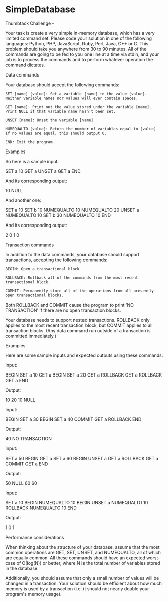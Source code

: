 SimpleDatabase
==============

Thumbtack Challenge - 

Your task is create a very simple in-memory database, which has a very limited command set. Please code your solution in one of the following languages: Python, PHP, JavaScript, Ruby, Perl, Java, C++ or C. This problem should take you anywhere from 30 to 90 minutes. All of the commands are going to be fed to you one line at a time via stdin, and your job is to process the commands and to perform whatever operation the command dictates.

Data commands

Your database should accept the following commands:

    SET [name] [value]: Set a variable [name] to the value [value]. Neither variable names nor values will ever contain spaces.

    GET [name]: Print out the value stored under the variable [name]. Print NULL if that variable name hasn't been set.

    UNSET [name]: Unset the variable [name]

    NUMEQUALTO [value]: Return the number of variables equal to [value]. If no values are equal, this should output 0.

    END: Exit the program


Examples

So here is a sample input:

SET a 10
GET a
UNSET a
GET a
END

And its corresponding output:

10
NULL



And another one:

SET a 10
SET b 10
NUMEQUALTO 10
NUMEQUALTO 20
UNSET a
NUMEQUALTO 10
SET b 30
NUMEQUALTO 10
END

And its corresponding output:

2
0
1
0


Transaction commands

In addition to the data commands, your database should support transactions, accepting the following commands:

    BEGIN: Open a transactional block

    ROLLBACK: Rollback all of the commands from the most recent transactional block.

    COMMIT: Permanently store all of the operations from all presently open transactional blocks.

Both ROLLBACK and COMMIT cause the program to print 'NO TRANSACTION' if there are no open transaction blocks.


Your database needs to support nested transactions. ROLLBACK only applies to the most recent transaction block, but COMMIT applies to all transaction blocks. (Any data command run outside of a transaction is committed immediately.)


Examples

Here are some sample inputs and expected outputs using these commands:

Input:

BEGIN
SET a 10
GET a
BEGIN
SET a 20
GET a
ROLLBACK
GET a
ROLLBACK
GET a
END

Output:

10
20
10
NULL



Input:

BEGIN
SET a 30
BEGIN
SET a 40
COMMIT
GET a
ROLLBACK
END

Output:

40
NO TRANSACTION



Input:

SET a 50
BEGIN
GET a
SET a 60
BEGIN
UNSET a
GET a
ROLLBACK
GET a
COMMIT
GET a
END

Output:

50
NULL
60
60



Input:

SET a 10
BEGIN
NUMEQUALTO 10
BEGIN
UNSET a
NUMEQUALTO 10
ROLLBACK
NUMEQUALTO 10
END

Output:

1
0
1



Performance considerations

When thinking about the structure of your database, assume that the most common operations are GET, SET, UNSET, and NUMEQUALTO, all of which are equally common. All these commands should have an expected worst-case of O(log(N)) or better, where N is the total number of variables stored in the database.


Additionally, you should assume that only a small number of values will be changed in a transaction. Your solution should be efficient about how much memory is used by a transaction (i.e. it should not nearly double your program's memory usage). 
